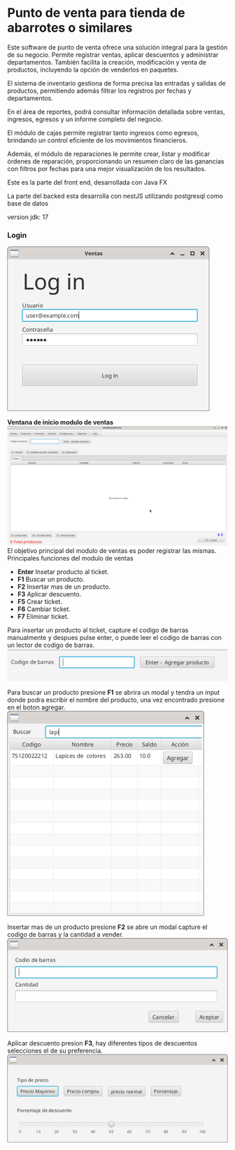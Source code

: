 <h1>Punto de venta para tienda de abarrotes o similares</h1>

Este software de punto de venta ofrece una solución integral para la gestión de su negocio. Permite registrar ventas, aplicar descuentos y administrar departamentos. También facilita la creación, modificación y venta de productos, incluyendo la opción de venderlos en paquetes.

El sistema de inventario gestiona de forma precisa las entradas y salidas de productos, permitiendo además filtrar los registros por fechas y departamentos.

En el área de reportes, podrá consultar información detallada sobre ventas, ingresos, egresos y un informe completo del negocio.

El módulo de cajas permite registrar tanto ingresos como egresos, brindando un control eficiente de los movimientos financieros.

Además, el módulo de reparaciones le permite crear, listar y modificar órdenes de reparación, proporcionando un resumen claro de las ganancias con filtros por fechas para una mejor visualización de los resultados.

<P>Este es la parte del front end, desarrollada con Java FX </p>
<p>La parte del backed esta desarrolla con nestJS utilizando postgresql como base de datos </p>
<p>version jdk: 17 </p>
<h3> Login</h3>

![Texto alternativo](./img/login.png)

**Ventana de inicio modulo de ventas**
![Texto alternativo](./img/ventas.png)
El objetivo principal del modulo de ventas es poder registrar las mismas. <br>
Principales funciones del modulo de ventas
- **Enter** Insetar producto al ticket.
- **F1** Buscar un producto.
- **F2** Insertar mas de un producto.
- **F3** Aplicar descuento.
- **F5** Crear ticket.
- **F6** Cambiar ticket.
- **F7** Eliminar ticket.

Para insertar un producto al ticket, capture el codigo de barras manualmente  y despues pulse enter, o puede leer el codigo de barras con un lector de codigo de barras.
![Texto alternativo](./img/insertarproducto.png)

Para buscar un producto presione **F1** se abrira un modal y tendra un input donde podra escribir el nombre del producto, una vez encontrado presione en el boton agregar.
![Texto alternativo](./img/buscar.png)

Insertar mas de un producto presione **F2** se abre un modal capture el codigo de barras y la cantidad a vender.
![Texto alternativo](./img/insertar-mas-de-1.png)

Aplicar descuento presion **F3**, hay diferentes tipos de descuentos selecciones el de su preferencia.
![Texto alternativo](./img/descuento.png)












